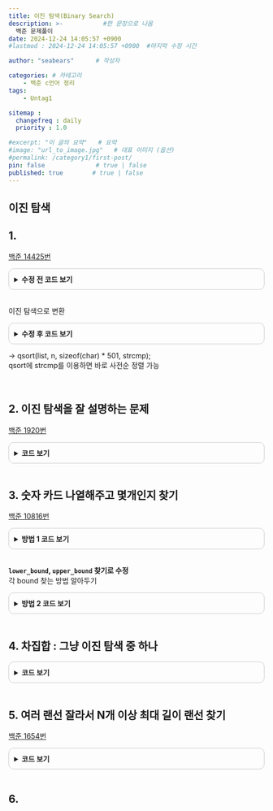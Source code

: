```yaml
---
title: 이진 탐색(Binary Search)
description: >-           #한 문장으로 나옴
  백준 문제풀이
date: 2024-12-24 14:05:57 +0900
#lastmod : 2024-12-24 14:05:57 +0900  #마지막 수정 시간

author: "seabears"      # 작성자

categories: # 카테고리
    - 백준 c언어 정리  
tags: 
    - Untag1

sitemap :
  changefreq : daily
  priority : 1.0

#excerpt: "이 글의 요약"   # 요약
#image: "url_to_image.jpg"   # 대표 이미지 (옵션)
#permalink: /category1/first-post/
pin: false              # true | false
published: true        # true | false
---
```


## 이진 탐색  

## 1.   
[백준 14425번](https://www.acmicpc.net/problem/14425)  

<details style="border: 1px solid #ccc; border-radius: 10px; padding: 10px;">
    <summary style="font-weight: bold; cursor: pointer;">수정 전 코드 보기</summary>
    <div markdown="1" style="margin-top: 10px;">

```c
#include<stdio.h>
#include<string.h>

#define MAX 10000
#define LEN_MAX 501

int strcheck(char* str, int s[LEN_MAX], int n) {

	int a = 0;
	for (int i = 0;str[i] != '\0';i++) {
		a += str[i] * str[i] * (i + 1) * (i + 1);
	}
	for (int i = 0;i < n;i++) {
		if (s[i] == a) return 0;
	}
	return 1;

}
int main() {
	int n, m;
	scanf("%d %d", &n, &m);
	
	int s[MAX];
	for (int i = 0;i < n;i++) {
		char temp[LEN_MAX];
		scanf("%s", temp);

		s[i] = 0;
		for (int j = 0;temp[j] != '\0';j++) {
			s[i] += temp[j] * temp[j] * (j + 1) * (j + 1);
		}
	}
	
	int check = 0;
	for (int i = 0;i < m;i++) {
		char temp[LEN_MAX];
		scanf("%s", temp);
		if (strcheck(temp, s, n) == 0)check++;
	}
	printf("%d", check);
	
	return 0;
}
```

</div>
</details>

<br>

이진 탐색으로 변환  

<details style="border: 1px solid #ccc; border-radius: 10px; padding: 10px;">
    <summary style="font-weight: bold; cursor: pointer;">수정 후 코드 보기</summary>
    <div markdown="1" style="margin-top: 10px;">

```c
#include <stdio.h>
#include <stdlib.h>
#include <string.h>

int n, m, i, num = 0, cmp, start, mid, end;
char list[10000][501], temp[501];

int main(void) {
	scanf("%d %d ", &n, &m);
	for (i = 0; i < n; i++) {
		gets(list[i]);
	}

	qsort(list, n, sizeof(char) * 501, strcmp); //사전순 정렬

	for (i = 0; i < m; i++) {
		gets(temp);

		start = 0;
		end = n - 1;

		while (start <= end) {
			mid = (start + end) / 2;
			cmp = strcmp(temp, list[mid]);  //중간 확인인


			if (!cmp) {
				num++;
				break;
			}
			else if (cmp < 0) end = mid - 1;  //사전순 앞
			else start = mid + 1;             //사전순 뒤
		}
	}

	printf("%d", num);
}
```

</div>
</details>


-> 
qsort(list, n, sizeof(char) * 501, strcmp);  
qsort에 strcmp를 이용하면 바로 사전순 정렬 가능  


<br>


## 2. 이진 탐색을 잘 설명하는 문제  
[백준 1920번](https://www.acmicpc.net/problem/1920)

<details style="border: 1px solid #ccc; border-radius: 10px; padding: 10px;">
    <summary style="font-weight: bold; cursor: pointer;">코드 보기</summary>
    <div markdown="1" style="margin-top: 10px;">


```c
#include<stdio.h>
#include<stdlib.h>

#define MAX 100001

int cmp(const void* a, const void* b) {
	int numa = *(int*)a;
	int numb = *(int*)b;
	//return numa-numb;은 overflow 발생(자료형 long long으로 변환도 가능) 
	if (numa > numb) return 1;
	else if (numa == numb)return 0;
	else if (numa < numb) return -1;
}
int find(int arr[MAX], int endIndex, int num) {
	int start = 0;
	int end = endIndex - 1;
	int middle = 0;
	while (start <= end) {
		middle = (start + end) / 2;

		//printf("start: %d, end: %d, mid : %d\n", arr[start], arr[end], arr[middle]);

		if (arr[middle] == num) break;
		else if (arr[middle] > num) end = middle - 1;
		else if (arr[middle] < num) start = middle + 1;
	}

	if (arr[middle] == num) return 1;
	else return 0;
}
int main() {
	int N;
	scanf("%d", &N);
	int numArr[MAX];
	for (int i = 0;i < N;i++) {
		scanf("%lld", &numArr[i]);
	}
	qsort(numArr, N, sizeof(int), cmp);

	int M;
	scanf("%d", &M);
	int num;
	for (int i = 0;i < M;i++) {
		scanf("%d", &num);

		int res = find(numArr, N, num);
		printf("%d\n", res);

	}
	return 0;
}
```

</div>
</details>

<br>


## 3. 숫자 카드 나열해주고 몇개인지 찾기  
[백준 10816번](https://www.acmicpc.net/problem/10816)

<details style="border: 1px solid #ccc; border-radius: 10px; padding: 10px;">
    <summary style="font-weight: bold; cursor: pointer;">방법 1 코드 보기</summary>
    <div markdown="1" style="margin-top: 10px;">


```c
#include<stdio.h>
#include<string.h>
#include<stdlib.h>

#define MAX 500001

int cmp(const void* a, const void* b) {
	return *(int*)a - *(int*)b;
}
int getHowManyHave(int card[MAX][2], int n, int num) {
	int start = 0;
	int end = n - 1;
	int middle = 0;

	while (start <= end) {
		middle = (start + end) / 2;

		if (card[middle][0] == num) break;
		else if (card[middle][0] > num) end = middle - 1;
		else if (card[middle][0] < num) start = middle + 1;
	}

	if (card[middle][0] == num) return card[middle][1];
	else return 0;
}
int main() {
	int N;
	scanf("%d", &N);
	int card[MAX];
	memset(card, 0, sizeof(card));
	for (int i = 0;i < N;i++) {
		scanf("%d", &card[i]);
	}

	qsort(card, N, sizeof(int), cmp);

	int organized_card[MAX][2];
	int index = 0;
	int cnt = 1;
	for (int i = 1;i < N;i++) {
		if (card[i - 1] == card[i]) cnt++;
		else {
			organized_card[index][0] = card[i - 1];
			organized_card[index++][1] = cnt;
			cnt = 1;
		}
	}
	organized_card[index][0] = card[N - 1];
	organized_card[index++][1] = cnt;
	
	int M;
	scanf("%d", &M);
	int num;
	for (int i = 0;i < M;i++) {
		scanf("%d", &num);

		int res = getHowManyHave(organized_card, index, num);
		printf("%d ", res);
	}

	return 0;
}
```

</div>
</details>

<br>

**`lower_bound`, `upper_bound` 찾기로 수정**  
각 bound 찾는 방법 알아두기  

<details style="border: 1px solid #ccc; border-radius: 10px; padding: 10px;">
    <summary style="font-weight: bold; cursor: pointer;">방법 2 코드 보기</summary>
    <div markdown="1" style="margin-top: 10px;">


```c
#include<stdio.h>
#include<string.h>
#include<stdlib.h>

#define MAX 500001

int cmp(const void* a, const void* b) {
	return *(int*)a - *(int*)b;
}
//lower_bound: key 시작값 찾기 //오른쪽 끝 수는 key 이전 값
int lower_bound(int card[MAX], int N, int key) {
	int start = 0, end = N - 1;
	while (start <= end) {
		int mid = (start + end) / 2;

		printf("lower_mid : %d | %d %d\n", mid, start, end);

		if (card[mid] >= key) end = mid - 1;
		else start = mid + 1;
	}
	return start;
}
// upper_bound: 처음으로 key 초과 나오는 위치 찾기 //오른쪽 끝 수는 key 끝값
int upper_bound(int* arr, int N, int key) {
	int start = 0, end = N - 1;
	while (start <= end) {
		int mid = (start + end) / 2;

		printf("upperr_mid : %d | %d %d\n", mid, start, end);

		if (arr[mid] > key) end = mid - 1;
		else start = mid + 1;
	}
	return start;
}
int main() {
	int N;
	scanf("%d", &N);
	int card[MAX];
	memset(card, 0, sizeof(card));
	for (int i = 0;i < N;i++) {
		scanf("%d", &card[i]);
	}

	qsort(card, N, sizeof(int), cmp);

	printf("\n");
	for (int i = 0;i < N;i++) printf("%d ", card[i]);
	printf("\n");
	
	int M;
	scanf("%d", &M);
	int num;
	for (int i = 0;i < M;i++) {
		scanf("%d", &num);

		int res = upper_bound(card, N, num) - lower_bound(card, N, num);
		printf("%d ", res);
	}
	return 0;
}
```

</div>
</details>

<br>

## 4. 차집합 : 그냥 이진 탐색 중 하나  

<details style="border: 1px solid #ccc; border-radius: 10px; padding: 10px;">
    <summary style="font-weight: bold; cursor: pointer;">코드 보기</summary>
    <div markdown="1" style="margin-top: 10px;">


```c
#include<stdio.h>
#include<stdlib.h>

#define MAX 500001

int cmp(const void* a, const void* b) {
	return *(int*)a - *(int*)b;
}
int BinarySearch(int arr[MAX], int size, int key) {
	int start = 0, end = size - 1;
	int mid = 0;
	while (start <= end) {
		mid = (start + end) / 2;

		if (arr[mid] == key) break;
		else if (arr[mid] > key) end = mid - 1;
		else if (arr[mid] < key) start = mid + 1;
	}
	//printf("mid : %d\n", arr[mid]);
	if (arr[mid] == key) return 1;
	else return -1;
}
int main() {
	int nA, nB;
	scanf("%d %d", &nA, &nB);

	int A[MAX], B[MAX];
	for (int i = 0;i < nA;i++) {
		scanf("%d", &A[i]);
	}
	for (int i = 0;i < nB;i++) {
		scanf("%d", &B[i]);
	}
	qsort(A, nA, sizeof(int), cmp);
	qsort(B, nB, sizeof(int), cmp);

	int cnt = 0;
	int arr[MAX];
	for (int i = 0;i < nA;i++) {
		int res = BinarySearch(B, nB, A[i]);
		if (res == -1) {
			arr[cnt] = A[i];
			cnt++;
		}
		else continue;
	}

	printf("%d\n", cnt);
	for (int i = 0;i < cnt;i++) {
		printf("%d ", arr[i]);
	}

	return 0;
}
```

</div>
</details>

<br>

## 5. 여러 랜선 잘라서 N개 이상 최대 길이 랜선 찾기
[백준 1654번](https://www.acmicpc.net/problem/1654)  

<details style="border: 1px solid #ccc; border-radius: 10px; padding: 10px;">
    <summary style="font-weight: bold; cursor: pointer;">코드 보기</summary>
    <div markdown="1" style="margin-top: 10px;">

```c
#include <stdio.h>

int K, N;
long long lan[10000];

int count_lan(long long length) {
    int count = 0;
    for (int i = 0; i < K; i++) {
        count += lan[i] / length;
    }
    return count;
}

long long binary_search(long long left, long long right) {
    long long mid, max_length = 0;

    while (left <= right) {
        mid = (left + right) / 2;	//이 과정에서 int형은 overflow 발생  가능 -> long long으로
        if (count_lan(mid) >= N) {  // N개 이상 만들 수 있으면 길이를 늘려보기
            max_length = mid;
            left = mid + 1;
        }
        else {  // N개 미만이면 길이를 줄이기
            right = mid - 1;
        }
    }
    return max_length;
}

int main() {
    scanf("%d %d", &K, &N);

    long long max_lan = 0;
    for (int i = 0; i < K; i++) {
        scanf("%lld", &lan[i]);
        if (lan[i] > max_lan) max_lan = lan[i];  // 가장 긴 랜선 길이 찾기
    }

    printf("%lld\n", binary_search(1, max_lan));  // 1cm ~ 가장 긴 랜선 길이 사이 탐색
    return 0;
}
```

</div>
</details>
<br>

## 6. 